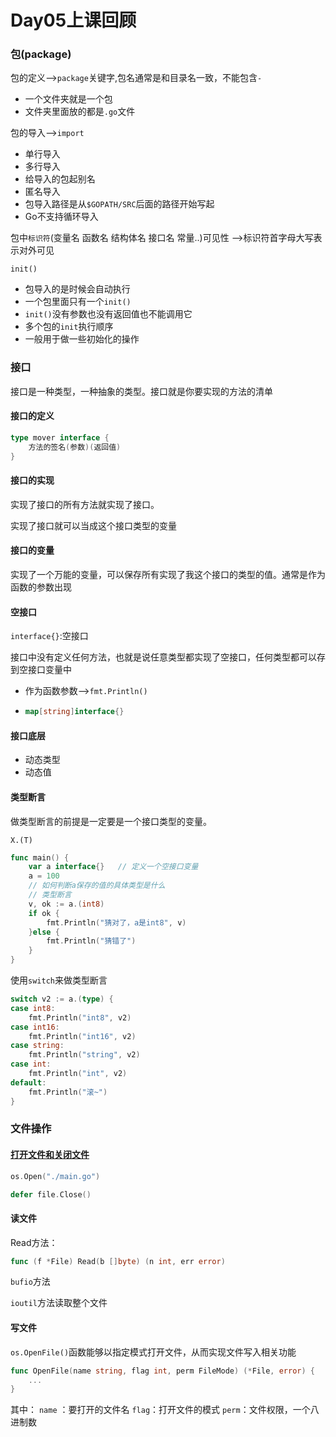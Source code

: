 # Day05上课回顾

### 包(package)

包的定义-->`package`关键字,包名通常是和目录名一致，不能包含`-`

- 一个文件夹就是一个包
- 文件夹里面放的都是`.go`文件

包的导入-->`import`

- 单行导入
- 多行导入
- 给导入的包起别名
- 匿名导入
- 包导入路径是从`$GOPATH/SRC`后面的路径开始写起
- Go不支持循环导入

包中`标识符`(变量名 函数名 结构体名 接口名 常量..)可见性 -->标识符首字母大写表示对外可见

`init()`

- 包导入的是时候会自动执行
- 一个包里面只有一个`init()`
- `init()`没有参数也没有返回值也不能调用它
- 多个包的`init`执行顺序
- 一般用于做一些初始化的操作

### 接口

接口是一种类型，一种抽象的类型。接口就是你要实现的方法的清单

#### 接口的定义

```go
type mover interface {
    方法的签名(参数)(返回值)
}
```

#### 接口的实现

实现了接口的所有方法就实现了接口。

实现了接口就可以当成这个接口类型的变量

#### 接口的变量

实现了一个万能的变量，可以保存所有实现了我这个接口的类型的值。通常是作为函数的参数出现

#### 空接口

`interface{}`:空接口

接口中没有定义任何方法，也就是说任意类型都实现了空接口，任何类型都可以存到空接口变量中

- 作为函数参数-->`fmt.Println()`

- ```go
  map[string]interface{}
  ```

#### 接口底层

- 动态类型
- 动态值

#### 类型断言

做类型断言的前提是一定要是一个接口类型的变量。

`X.(T)`

```go
func main() {
    var a interface{}	// 定义一个空接口变量
    a = 100
    // 如何判断a保存的值的具体类型是什么
    // 类型断言
    v, ok := a.(int8)
    if ok {
        fmt.Println("猜对了，a是int8", v)
    }else {
        fmt.Println("猜错了")
    }
}
```

使用`switch`来做类型断言

```go
switch v2 := a.(type) {
case int8:
    fmt.Println("int8", v2)
case int16:
    fmt.Println("int16", v2)
case string:
    fmt.Println("string", v2)
case int:
    fmt.Println("int", v2)
default:
    fmt.Println("滚~")
}
```

### 文件操作

#### [打开文件和关闭文件](https://github.com/peter-wins/studygo/blob/master/day05/12file_open/main.go)

```go
os.Open("./main.go")
```

```go
defer file.Close()
```

#### 读文件

Read方法：

```go
func (f *File) Read(b []byte) (n int, err error)
```

`bufio`方法

`ioutil`方法读取整个文件

#### 写文件

`os.OpenFile()`函数能够以指定模式打开文件，从而实现文件写入相关功能

```go
func OpenFile(name string, flag int, perm FileMode) (*File, error) {
    ...
}
```

其中： `name` ：要打开的文件名 `flag`：打开文件的模式 `perm`：文件权限，一个八进制数